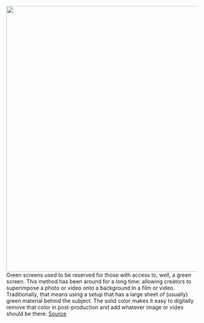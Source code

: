 <img src='https://cdn.vox-cdn.com/thumbor/8rJudNCt8LiOB76CIprQ5JPsrvQ=/0x0:2040x1360/1200x800/filters:focal(857x517:1183x843)/cdn.vox-cdn.com/uploads/chorus_image/image/69621611/acastro_190723_1777_tiktok_0003.0.0.jpg' width='700px' /><br/>
Green screens used to be reserved for those with access to, well, a green screen. This method has been around for a long time: allowing creators to superimpose a photo or video onto a background in a film or video. Traditionally, that means using a setup that has a large sheet of (usually) green material behind the subject. The solid color makes it easy to digitally remove that color in post-production and add whatever image or video should be there.
<a href='https://www.theverge.com/22588655/tiktok-green-screen-effect-how-to'> Source <a/>